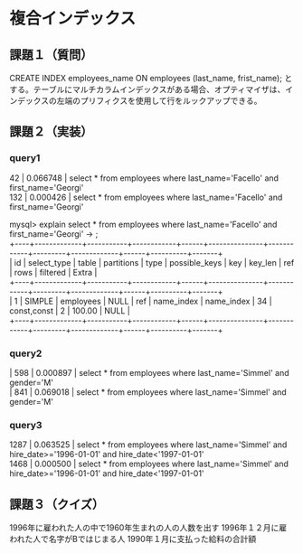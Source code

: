 # 複合インデックス

## 課題１（質問）

CREATE INDEX employees_name ON employees (last_name, frist_name);
とする。テーブルにマルチカラムインデックスがある場合、オプティマイザは、インデックスの左端のプリフィクスを使用して行をルックアップできる。


## 課題２（実装）


### query1
42 | 0.066748 | select * from employees where last_name='Facello' and first_name='Georgi'   
132 | 0.000426 | select * from employees where last_name='Facello' and first_name='Georgi'  

mysql> explain select * from employees where last_name='Facello' and first_name='Georgi'
    -> ;  
+----+-------------+-----------+------------+------+---------------+------------+---------+-------------+------+----------+-------+  
| id | select_type | table     | partitions | type | possible_keys | key        | key_len | ref         | rows | filtered | Extra |  
+----+-------------+-----------+------------+------+---------------+------------+---------+-------------+------+----------+-------+  
|  1 | SIMPLE      | employees | NULL       | ref  | name_index    | name_index | 34      | const,const |    2 |   100.00 | NULL  |  
+----+-------------+-----------+------------+------+---------------+------------+---------+-------------+------+----------+-------+  


### query2
|      598 | 0.000897 | select * from employees where last_name='Simmel' and gender='M'   
|      841 | 0.069018 | select * from employees where last_name='Simmel' and gender='M'        

### query3
1287 | 0.063525 | select * from employees where last_name='Simmel' and hire_date>='1996-01-01' and hire_date<'1997-01-01'  
1468 | 0.000500 | select * from employees where last_name='Simmel' and hire_date>='1996-01-01' and hire_date<'1997-01-01'   

## 課題３（クイズ）

1996年に雇われた人の中で1960年生まれの人の人数を出す
1996年１２月に雇われた人で名字がBではじまる人
1990年１月に支払った給料の合計額
